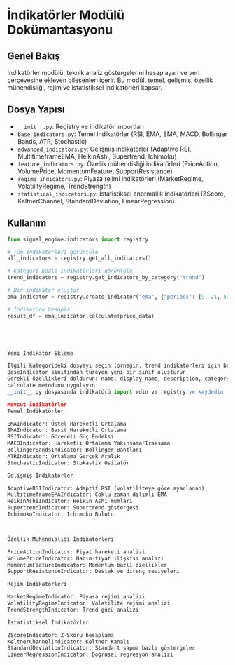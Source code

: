 # İndikatörler Modülü Dokümantasyonu

## Genel Bakış
İndikatörler modülü, teknik analiz göstergelerini hesaplayan ve veri çerçevesine ekleyen bileşenleri içerir. Bu modül, temel, gelişmiş, özellik mühendisliği, rejim ve istatistiksel indikatörleri kapsar.

## Dosya Yapısı
- `__init__.py`: Registry ve indikatör importları
- `base_indicators.py`: Temel indikatörler (RSI, EMA, SMA, MACD, Bollinger Bands, ATR, Stochastic)
- `advanced_indicators.py`: Gelişmiş indikatörler (Adaptive RSI, MultitimeframeEMA, HeikinAshi, Supertrend, Ichimoku)
- `feature_indicators.py`: Özellik mühendisliği indikatörleri (PriceAction, VolumePrice, MomentumFeature, SupportResistance)
- `regime_indicators.py`: Piyasa rejimi indikatörleri (MarketRegime, VolatilityRegime, TrendStrength)
- `statistical_indicators.py`: İstatistiksel anormallik indikatörleri (ZScore, KeltnerChannel, StandardDeviation, LinearRegression)

## Kullanım
```python
from signal_engine.indicators import registry

# Tüm indikatörleri görüntüle
all_indicators = registry.get_all_indicators()

# Kategori bazlı indikatörleri görüntüle
trend_indicators = registry.get_indicators_by_category("trend")

# Bir indikatör oluştur
ema_indicator = registry.create_indicator("ema", {"periods": [9, 21, 50]})

# İndikatörü hesapla
result_df = ema_indicator.calculate(price_data)





Yeni İndikatör Ekleme

İlgili kategorideki dosyayı seçin (örneğin, trend indikatörleri için base_indicators.py)
BaseIndicator sınıfından türeyen yeni bir sınıf oluşturun
Gerekli özellikleri doldurun: name, display_name, description, category, default_params, requires_columns, output_columns
calculate metodunu uygulayın
__init__.py dosyasında indikatörü import edin ve registry'ye kaydedin

Mevcut İndikatörler
Temel İndikatörler

EMAIndicator: Üstel Hareketli Ortalama
SMAIndicator: Basit Hareketli Ortalama
RSIIndicator: Göreceli Güç Endeksi
MACDIndicator: Hareketli Ortalama Yakınsama/Iraksama
BollingerBandsIndicator: Bollinger Bantları
ATRIndicator: Ortalama Gerçek Aralık
StochasticIndicator: Stokastik Osilatör

Gelişmiş İndikatörler

AdaptiveRSIIndicator: Adaptif RSI (volatiliteye göre ayarlanan)
MultitimeframeEMAIndicator: Çoklu zaman dilimli EMA
HeikinAshiIndicator: Heikin Ashi mumları
SupertrendIndicator: Supertrend göstergesi
IchimokuIndicator: Ichimoku Bulutu



Özellik Mühendisliği İndikatörleri

PriceActionIndicator: Fiyat hareketi analizi
VolumePriceIndicator: Hacim-fiyat ilişkisi analizi
MomentumFeatureIndicator: Momentum bazlı özellikler
SupportResistanceIndicator: Destek ve direnç seviyeleri

Rejim İndikatörleri

MarketRegimeIndicator: Piyasa rejimi analizi
VolatilityRegimeIndicator: Volatilite rejimi analizi
TrendStrengthIndicator: Trend gücü analizi

İstatistiksel İndikatörler

ZScoreIndicator: Z-Skoru hesaplama
KeltnerChannelIndicator: Keltner Kanalı
StandardDeviationIndicator: Standart sapma bazlı göstergeler
LinearRegressionIndicator: Doğrusal regresyon analizi